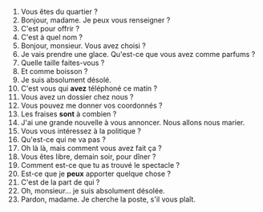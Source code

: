 1. Vous êtes du quartier ?
2. Bonjour, madame. Je peux vous renseigner ?
3. C'est pour offrir ?
4. C'est à quel nom ?
5. Bonjour, monsieur. Vous avez choisi ?
6. Je vais prendre une glace. Qu'est-ce que vous avez comme parfums ?
7. Quelle taille faites-vous ?
8. Et comme boisson ?
9. Je suis absolument désolé.
10. C'est vous qui **avez** téléphoné ce matin ?
11. Vous avez un dossier chez nous ?
12. Vous pouvez me donner vos coordonnés ?
13. Les fraises **sont** à combien ?
14. J'ai une grande nouvelle à vous annoncer. Nous allons nous marier.
15. Vous vous intéressez à la politique ?
16. Qu'est-ce qui ne va pas ?
17. Oh là là, mais comment vous avez fait ça ?
18. Vous êtes libre, demain soir, pour dîner ?
19. Comment est-ce que tu as trouvé le spectacle ?
20. Est-ce que je **peux** apporter quelque chose ?
21. C'est de la part de qui ?
22. Oh, monsieur... je suis absolument désolée.
23. Pardon, madame. Je cherche la poste, s'il vous plaît.
